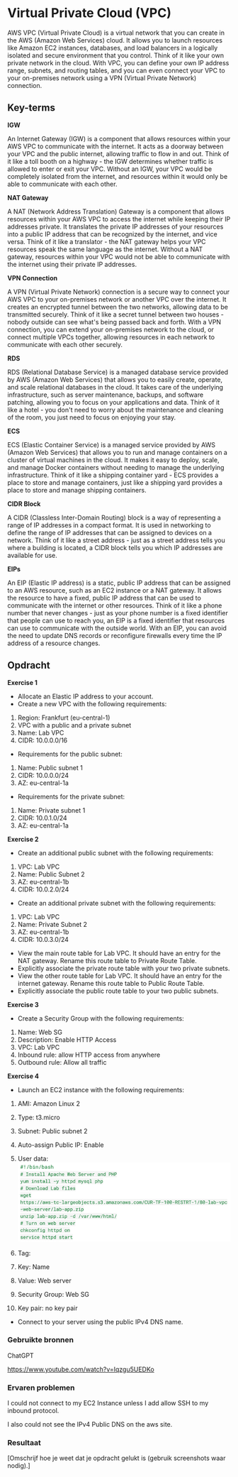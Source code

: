 # Virtual Private Cloud (VPC)
AWS VPC (Virtual Private Cloud) is a virtual network that you can create in the AWS (Amazon Web Services) cloud. It allows you to launch resources like Amazon EC2 instances, databases, and load balancers in a logically isolated and secure environment that you control. Think of it like your own private network in the cloud. With VPC, you can define your own IP address range, subnets, and routing tables, and you can even connect your VPC to your on-premises network using a VPN (Virtual Private Network) connection.

## Key-terms
**IGW**

An Internet Gateway (IGW) is a component that allows resources within your AWS VPC to communicate with the internet. It acts as a doorway between your VPC and the public internet, allowing traffic to flow in and out. Think of it like a toll booth on a highway - the IGW determines whether traffic is allowed to enter or exit your VPC. Without an IGW, your VPC would be completely isolated from the internet, and resources within it would only be able to communicate with each other.

**NAT Gateway**

A NAT (Network Address Translation) Gateway is a component that allows resources within your AWS VPC to access the internet while keeping their IP addresses private. It translates the private IP addresses of your resources into a public IP address that can be recognized by the internet, and vice versa. Think of it like a translator - the NAT gateway helps your VPC resources speak the same language as the internet. Without a NAT gateway, resources within your VPC would not be able to communicate with the internet using their private IP addresses.

**VPN Connection**

A VPN (Virtual Private Network) connection is a secure way to connect your AWS VPC to your on-premises network or another VPC over the internet. It creates an encrypted tunnel between the two networks, allowing data to be transmitted securely. Think of it like a secret tunnel between two houses - nobody outside can see what's being passed back and forth. With a VPN connection, you can extend your on-premises network to the cloud, or connect multiple VPCs together, allowing resources in each network to communicate with each other securely.

**RDS**

RDS (Relational Database Service) is a managed database service provided by AWS (Amazon Web Services) that allows you to easily create, operate, and scale relational databases in the cloud. It takes care of the underlying infrastructure, such as server maintenance, backups, and software patching, allowing you to focus on your applications and data. Think of it like a hotel - you don't need to worry about the maintenance and cleaning of the room, you just need to focus on enjoying your stay.

**ECS**

ECS (Elastic Container Service) is a managed service provided by AWS (Amazon Web Services) that allows you to run and manage containers on a cluster of virtual machines in the cloud. It makes it easy to deploy, scale, and manage Docker containers without needing to manage the underlying infrastructure. Think of it like a shipping container yard - ECS provides a place to store and manage containers, just like a shipping yard provides a place to store and manage shipping containers.

**CIDR Block**

A CIDR (Classless Inter-Domain Routing) block is a way of representing a range of IP addresses in a compact format. It is used in networking to define the range of IP addresses that can be assigned to devices on a network. Think of it like a street address - just as a street address tells you where a building is located, a CIDR block tells you which IP addresses are available for use.

**EIPs**

An EIP (Elastic IP address) is a static, public IP address that can be assigned to an AWS resource, such as an EC2 instance or a NAT gateway. It allows the resource to have a fixed, public IP address that can be used to communicate with the internet or other resources. Think of it like a phone number that never changes - just as your phone number is a fixed identifier that people can use to reach you, an EIP is a fixed identifier that resources can use to communicate with the outside world. With an EIP, you can avoid the need to update DNS records or reconfigure firewalls every time the IP address of a resource changes.

## Opdracht
**Exercise 1**

- Allocate an Elastic IP address to your account.
- Create a new VPC with the following requirements:
1. Region: Frankfurt (eu-central-1)
2. VPC with a public and a private subnet
3. Name: Lab VPC
4. CIDR: 10.0.0.0/16
- Requirements for the public subnet:
1. Name: Public subnet 1
2. CIDR: 10.0.0.0/24
3. AZ: eu-central-1a
- Requirements for the private subnet:
1. Name: Private subnet 1
2. CIDR: 10.0.1.0/24
3. AZ: eu-central-1a

**Exercise 2**
- Create an additional public subnet with the following requirements:
1. VPC: Lab VPC
2. Name: Public Subnet 2
3. AZ: eu-central-1b
4. CIDR: 10.0.2.0/24
- Create an additional private subnet with the following requirements:
1. VPC: Lab VPC
2. Name: Private Subnet 2
3. AZ: eu-central-1b
4. CIDR: 10.0.3.0/24
- View the main route table for Lab VPC. It should have an entry for the NAT gateway. Rename this route table to Private Route Table.
- Explicitly associate the private route table with your two private subnets.
- View the other route table for Lab VPC. It should have an entry for the internet gateway. Rename this route table to Public Route Table.
- Explicitly associate the public route table to your two public subnets.

**Exercise 3**
- Create a Security Group with the following requirements:
1. Name: Web SG
2. Description: Enable HTTP Access
3. VPC: Lab VPC
4. Inbound rule: allow HTTP access from anywhere
5. Outbound rule: Allow all traffic

**Exercise 4**

- Launch an EC2 instance with the following requirements:
1. AMI: Amazon Linux 2
2. Type: t3.micro
3. Subnet: Public subnet 2
4. Auto-assign Public IP: Enable
5. User data:
![Alt text](../00_includes/Week-4-AWS/AWS-10-UserData.PNG)

6. Tag:
7. Key: Name
8. Value: Web server
9. Security Group: Web SG
10. Key pair: no key pair
- Connect to your server using the public IPv4 DNS name.



### Gebruikte bronnen
ChatGPT

https://www.youtube.com/watch?v=Iqzgu5UEDKo

### Ervaren problemen
I could not connect to my EC2 Instance unless I add allow SSH to my inbound protocol.

I also could not see the IPv4 Public DNS on the aws site.

### Resultaat
[Omschrijf hoe je weet dat je opdracht gelukt is (gebruik screenshots waar nodig).]

